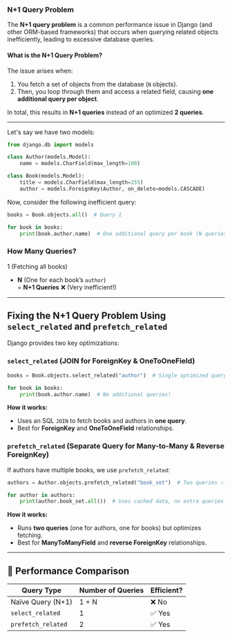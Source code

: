 ### N+1 Query Problem

The **N+1 query problem** is a common performance issue in Django (and other ORM-based frameworks) that occurs when querying related objects inefficiently, leading to excessive database queries.

#### **What is the N+1 Query Problem?**
The issue arises when:
1. You fetch a set of objects from the database (`N` objects).
2. Then, you loop through them and access a related field, causing **one additional query per object**.

In total, this results in **N+1 queries** instead of an optimized **2 queries**.

---

Let's say we have two models:

```python
from django.db import models

class Author(models.Model):
    name = models.CharField(max_length=100)

class Book(models.Model):
    title = models.CharField(max_length=255)
    author = models.ForeignKey(Author, on_delete=models.CASCADE)
```

Now, consider the following inefficient query:

```python
books = Book.objects.all()  # Query 1

for book in books:
    print(book.author.name)  # One additional query per book (N queries)
```

### **How Many Queries?**
1 (Fetching all books)  
+ **N** (One for each book’s `author`)  
= **N+1 Queries** ❌ (Very inefficient!)

---

## **Fixing the N+1 Query Problem Using `select_related` and `prefetch_related`**
Django provides two key optimizations:

### **`select_related` (JOIN for ForeignKey & OneToOneField)**
```python
books = Book.objects.select_related("author")  # Single optimized query ✅

for book in books:
    print(book.author.name)  # No additional queries!
```
**How it works:**  
- Uses an SQL `JOIN` to fetch books and authors in **one query**.
- Best for **ForeignKey** and **OneToOneField** relationships.

### **`prefetch_related` (Separate Query for Many-to-Many & Reverse ForeignKey)**
If authors have multiple books, we use `prefetch_related`:

```python
authors = Author.objects.prefetch_related("book_set")  # Two queries ✅

for author in authors:
    print(author.book_set.all())  # Uses cached data, no extra queries
```
**How it works:**  
- Runs **two queries** (one for authors, one for books) but optimizes fetching.
- Best for **ManyToManyField** and **reverse ForeignKey** relationships.

---

## 🎯 **Performance Comparison**
| Query Type            | Number of Queries | Efficient? |
|-----------------------|------------------|------------|
| Naïve Query (N+1)    | 1 + N            | ❌ No      |
| `select_related`      | 1                | ✅ Yes     |
| `prefetch_related`    | 2                | ✅ Yes     |
